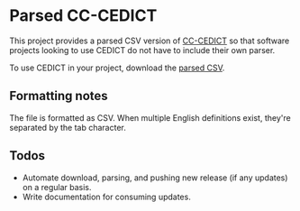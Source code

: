 # Parsed CC-CEDICT

This project provides a parsed CSV version of [CC-CEDICT](cc-cedict-parsed.csv)
so that software projects looking to use CEDICT do not have to include their
own parser.

To use CEDICT in your project, download the [parsed CSV](cc-cedict-parsed.csv).

## Formatting notes

The file is formatted as CSV. When multiple English definitions exist, they're
separated by the tab character.

## Todos

- Automate download, parsing, and pushing new release (if any updates) on a regular basis.
- Write documentation for consuming updates.
